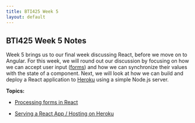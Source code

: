 ```yaml
---
title: BTI425 Week 5
layout: default
---
```


## BTI425 Week 5 Notes

Week 5 brings us to our final week discussing React, before we move on to Angular.  For this week, we will round out our discussion by focusing on how we can accept user input ([forms](https://reactjs.org/docs/forms.html)) and how we can synchronize their values with the state of a component.  Next, we will look at how we can build and deploy a React application to [Heroku](https://www.heroku.com) using a simple Node.js server.

**Topics:**

* [Processing forms in React](react-forms)

* [Serving a React App / Hosting on Heroku](serving-react-heroku)

<br>